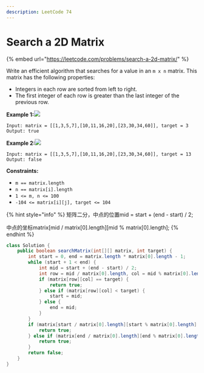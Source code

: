 ```yaml
---
description: LeetCode 74
---
```


# Search a 2D Matrix

{% embed url="https://leetcode.com/problems/search-a-2d-matrix/" %}

Write an efficient algorithm that searches for a value in an `m x n` matrix. This matrix has the following properties:

* Integers in each row are sorted from left to right.
* The first integer of each row is greater than the last integer of the previous row.

**Example 1:**![](https://assets.leetcode.com/uploads/2020/10/05/mat.jpg)

```
Input: matrix = [[1,3,5,7],[10,11,16,20],[23,30,34,60]], target = 3
Output: true
```

**Example 2:**![](https://assets.leetcode.com/uploads/2020/10/05/mat2.jpg)

```
Input: matrix = [[1,3,5,7],[10,11,16,20],[23,30,34,60]], target = 13
Output: false
```

**Constraints:**

* `m == matrix.length`
* `n == matrix[i].length`
* `1 <= m, n <= 100`
* `-104 <= matrix[i][j], target <= 104`

{% hint style="info" %}
矩阵二分，中点的位置mid = start + (end - start) / 2;

中点的坐标matrix\[mid / matrix\[0].length]\[mid % matrix\[0].length];
{% endhint %}

```java
class Solution {
    public boolean searchMatrix(int[][] matrix, int target) {
        int start = 0, end = matrix.length * matrix[0].length - 1;
        while (start + 1 < end) {
            int mid = start + (end - start) / 2;
            int row = mid / matrix[0].length, col = mid % matrix[0].length;
            if (matrix[row][col] == target) {
                return true;
            } else if (matrix[row][col] < target) {
                start = mid;
            } else {
                end = mid;
            }
        }
        if (matrix[start / matrix[0].length][start % matrix[0].length] == target) {
            return true;
        } else if (matrix[end / matrix[0].length][end % matrix[0].length] == target) {
            return true;
        }
        return false;
    }
}
```
